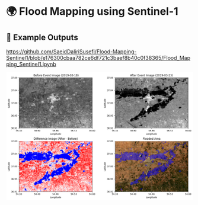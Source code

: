 # 🌍 Flood Mapping  using Sentinel-1


## 📸 Example Outputs

https://github.com/SaeidDaliriSusefi/Flood-Mapping-Sentinel1/blob/e176300cbaa782ce6df721c3baef8b40c0f38365/Flood_Mapping_Sentinel1.ipynb

![image alt](https://github.com/SaeidDaliriSusefi/Flood-Mapping-Sentinel1/blob/13e32e47ca6b079cd0d02524190c22a26207b792/Images/download%20(5).png)
